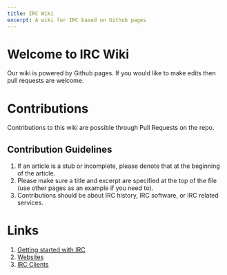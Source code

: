 ```yaml
---
title: IRC Wiki
excerpt: A wiki for IRC based on Github pages
---
```

# Welcome to IRC Wiki
Our wiki is powered by Github pages. If you would like to make edits then pull requests are welcome.

# Contributions
Contributions to this wiki are possible through Pull Requests on the repo.

## Contribution Guidelines
1. If an article is a stub or incomplete, please denote that at the beginning of the article.
2. Please make sure a title and excerpt are specified at the top of the file (use  other pages as an example if you need to).
3. Contributions should be about IRC history, IRC software, or IRC related services.

# Links
1. [Getting started with IRC](/wiki/getting-started)
2. [Websites](/wiki/websites)
3. [IRC Clients](/wiki/client/#list-of-irc-clients)